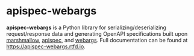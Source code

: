# apispec-webargs

**apispec-webargs** is a Python library for serializing/deserializing request/response data and generating OpenAPI
specifications built upon [marshmallow](https://marshmallow.readthedocs.io), [apispec](https://apispec.readthedocs.io),
and [webargs](https://webargs.readthedocs.io). Full documentation can be found at <https://apispec-webargs.rtfd.io>.
